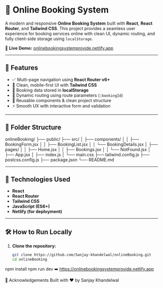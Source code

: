 # 🧾 Online Booking System

A modern and responsive **Online Booking System** built with **React**, **React Router**, and **Tailwind CSS**. This project provides a seamless user experience for booking services online with clean UI, dynamic routing, and fully client-side storage using `localStorage`.

🔗 **Live Demo:** [onlinebookingsystemprovide.netlify.app](https://onlinebookingsystemprovide.netlify.app)

---

## 🚀 Features

- ✅ Multi-page navigation using **React Router v6+**
- 🎨 Clean, mobile-first UI with **Tailwind CSS**
- 💾 Booking data stored in **localStorage**
- 🧭 Dynamic routing using route parameters (`:bookingId`)
- 📄 Reusable components & clean project structure
- ⚡ Smooth UX with interactive form and validation

---

## 📁 Folder Structure

onlineBooking/
├── public/
├── src/
│ ├── components/
│ │ ├── BookingForm.jsx
│ │ ├── BookingList.jsx
│ │ └── BookingDetails.jsx
│ ├── pages/
│ │ ├── Home.jsx
│ │ ├── Bookings.jsx
│ │ └── NotFound.jsx
│ ├── App.jsx
│ ├── index.js
│ └── main.css
├── tailwind.config.js
├── postcss.config.js
├── package.json
└── README.md


---

## 🔧 Technologies Used

- **React**
- **React Router**
- **Tailwind CSS**
- **JavaScript (ES6+)**
- **Netlify (for deployment)**

---

## 🛠️ How to Run Locally

1. **Clone the repository:**
   ```bash
   git clone https://github.com/Sanjay-khandelwal/onlineBooking.git
   cd onlineBooking
npm install
npm run dev
➡️ https://onlinebookingsystemprovide.netlify.app

🙌 Acknowledgements
Built with ❤️ by Sanjay Khandelwal
